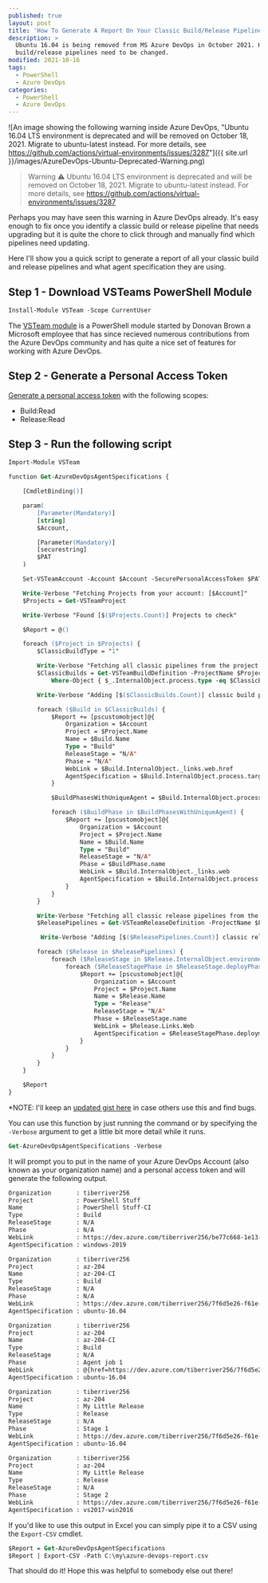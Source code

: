 ```yaml
---
published: true
layout: post
title: 'How To Generate A Report On Your Classic Build/Release Pipeline Agent Specifications'
description: >
  Ubuntu 16.04 is being removed from MS Azure DevOps in October 2021. Here's a quick way to find which of your classic
  build/release pipelines need to be changed.
modified: 2021-10-16
tags:
  - PowerShell
  - Azure DevOps
categories:
  - PowerShell
  - Azure DevOps
---
```


![An image showing the following warning inside Azure DevOps, "Ubuntu 16.04 LTS
environment is deprecated and will be removed on October 18, 2021. Migrate to
ubuntu-latest instead. For more details, see
<https://github.com/actions/virtual-environments/issues/3287>"]({{ site.url
}}/images/AzureDevOps-Ubuntu-Deprecated-Warning.png)

> Warning ⚠
> Ubuntu 16.04 LTS environment is deprecated and will be removed on October 18, 2021. Migrate to
> ubuntu-latest instead. For more details, see <https://github.com/actions/virtual-environments/issues/3287>

Perhaps you may have seen this warning in Azure DevOps already. It's easy
enough to fix once you identify a classic build or release pipeline that
needs upgrading but it is quite the chore to click through and manually
find which pipelines need updating.

Here I'll show you a quick script to generate a report of all your classic
build and release pipelines and what agent specification they are using.

## Step 1 - Download VSTeams PowerShell Module

```ps
Install-Module VSTeam -Scope CurrentUser
```

The [VSTeam module](https://github.com/MethodsAndPractices/vsteam) is a PowerShell
module started by Donovan Brown a Microsoft employee that has since recieved
numerous contributions from the Azure DevOps community and has quite a nice set
of features for working with Azure DevOps.

## Step 2 - Generate a Personal Access Token

[Generate a personal access
token](https://docs.microsoft.com/en-us/azure/devops/organizations/accounts/use-personal-access-tokens-to-authenticate?view=azure-devops&tabs=preview-page)
with the following scopes:

* Build:Read
* Release:Read

## Step 3 - Run the following script

```ps
Import-Module VSTeam

function Get-AzureDevOpsAgentSpecifications {

    [CmdletBinding()]

    param(
        [Parameter(Mandatory)]
        [string]
        $Account,

        [Parameter(Mandatory)]
        [securestring]
        $PAT
    )

    Set-VSTeamAccount -Account $Account -SecurePersonalAccessToken $PAT

    Write-Verbose "Fetching Projects from your account: [$Account]"
    $Projects = Get-VSTeamProject

    Write-Verbose "Found [$($Projects.Count)] Projects to check"

    $Report = @()

    foreach ($Project in $Projects) {
        $ClassicBuildType = "1"

        Write-Verbose "Fetching all classic pipelines from the project: [$($Project.Name)]"
        $ClassicBuilds = Get-VSTeamBuildDefinition -ProjectName $Project.Name |
            Where-Object { $_.InternalObject.process.type -eq $ClassicBuildType }

        Write-Verbose "Adding [$($ClassicBuilds.Count)] classic build pipelines to the report"

        foreach ($Build in $ClassicBuilds) {
            $Report += [pscustomobject]@{
                Organization = $Account
                Project = $Project.Name
                Name = $Build.Name
                Type = "Build"
                ReleaseStage = "N/A"
                Phase = "N/A"
                WebLink = $Build.InternalObject._links.web.href
                AgentSpecification = $Build.InternalObject.process.target.agentSpecification.identifier
            }

            $BuildPhasesWithUniqueAgent = $Build.InternalObject.process.phases | where { $Null -ne $_.target.agentSpecification }

            foreach ($BuildPhase in $BuildPhasesWithUniqueAgent) {
                $Report += [pscustomobject]@{
                    Organization = $Account
                    Project = $Project.Name
                    Name = $Build.Name
                    Type = "Build"
                    ReleaseStage = "N/A"
                    Phase = $BuildPhase.name
                    WebLink = $Build.InternalObject._links.web
                    AgentSpecification = $Build.InternalObject.process.target.agentSpecification.identifier
                }
            }
        }

        Write-Verbose "Fetching all classic release pipelines from the project: [$($Project.Name)]"
        $ReleasePipelines = Get-VSTeamReleaseDefinition -ProjectName $Project.Name | foreach { Get-VSTeamReleaseDefinition -ProjectName $Project.Name -Id $_.Id }

         Write-Verbose "Adding [$($ReleasePipelines.Count)] classic release pipelines to the report"

        foreach ($Release in $ReleasePipelines) {
            foreach ($ReleaseStage in $Release.InternalObject.environments) {
                foreach ($ReleaseStagePhase in $ReleaseStage.deployPhases) {
                    $Report += [pscustomobject]@{
                        Organization = $Account
                        Project = $Project.Name
                        Name = $Release.Name
                        Type = "Release"
                        ReleaseStage = "N/A"
                        Phase = $ReleaseStage.name
                        WebLink = $Release.Links.Web
                        AgentSpecification = $ReleaseStagePhase.deploymentInput.agentSpecification.identifier
                    }
                }
            }
        }
    }

    $Report
}
```

*NOTE: I'll keep an [updated gist
here](https://gist.github.com/Tiberriver256/afbc749e1ccc04b287fae296694fea1c) in
 case others use this and find bugs.

You can use this function by just running the command or by specifying the
`-Verbose` argument to get a little bit more detail while it runs.

```ps
Get-AzureDevOpsAgentSpecifications -Verbose
```

It will prompt you to put in the name of your Azure DevOps Account (also known
as your organization name) and a personal access token and will generate the
following output.

```txt
Organization       : tiberriver256
Project            : PowerShell Stuff
Name               : PowerShell Stuff-CI
Type               : Build
ReleaseStage       : N/A
Phase              : N/A
WebLink            : https://dev.azure.com/tiberriver256/be77c668-1e13-4360-aa08-264b1d5f64c6/_build/definition?definitionId=2
AgentSpecification : windows-2019

Organization       : tiberriver256
Project            : az-204
Name               : az-204-CI
Type               : Build
ReleaseStage       : N/A
Phase              : N/A
WebLink            : https://dev.azure.com/tiberriver256/7f6d5e26-f61e-403b-8016-2b871f88b960/_build/definition?definitionId=11
AgentSpecification : ubuntu-16.04

Organization       : tiberriver256
Project            : az-204
Name               : az-204-CI
Type               : Build
ReleaseStage       : N/A
Phase              : Agent job 1
WebLink            : @{href=https://dev.azure.com/tiberriver256/7f6d5e26-f61e-403b-8016-2b871f88b960/_build/definition?definitionId=11}
AgentSpecification : ubuntu-16.04

Organization       : tiberriver256
Project            : az-204
Name               : My Little Release
Type               : Release
ReleaseStage       : N/A
Phase              : Stage 1
WebLink            : https://dev.azure.com/tiberriver256/7f6d5e26-f61e-403b-8016-2b871f88b960/_release?definitionId=1
AgentSpecification : ubuntu-16.04

Organization       : tiberriver256
Project            : az-204
Name               : My Little Release
Type               : Release
ReleaseStage       : N/A
Phase              : Stage 2
WebLink            : https://dev.azure.com/tiberriver256/7f6d5e26-f61e-403b-8016-2b871f88b960/_release?definitionId=1
AgentSpecification : vs2017-win2016
```

If you'd like to use this output in Excel you can simply pipe it to a CSV using
the `Export-CSV` cmdlet.

```ps
$Report = Get-AzureDevOpsAgentSpecifications
$Report | Export-CSV -Path C:\my\azure-devops-report.csv
```

That should do it! Hope this was helpful to somebody else out there!
